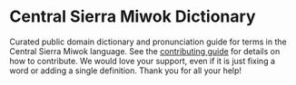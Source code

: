 
# Central Sierra Miwok Dictionary

Curated public domain dictionary and pronunciation guide for terms in the Central Sierra Miwok language. See the [contributing guide](https://github.com/drumworkteam/term/blob/make/.github/contributing.md) for details on how to contribute. We would love your support, even if it is just fixing a word or adding a single definition. Thank you for all your help!